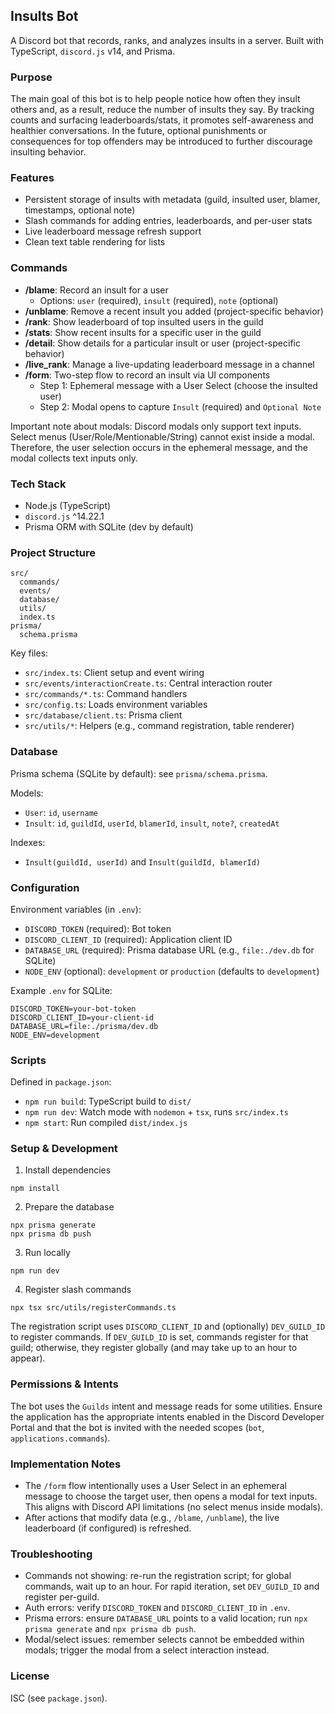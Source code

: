 ## Insults Bot

A Discord bot that records, ranks, and analyzes insults in a server. Built with TypeScript, `discord.js` v14, and Prisma.

### Purpose
The main goal of this bot is to help people notice how often they insult others and, as a result, reduce the number of insults they say. By tracking counts and surfacing leaderboards/stats, it promotes self-awareness and healthier conversations. In the future, optional punishments or consequences for top offenders may be introduced to further discourage insulting behavior.

### Features
- Persistent storage of insults with metadata (guild, insulted user, blamer, timestamps, optional note)
- Slash commands for adding entries, leaderboards, and per-user stats
- Live leaderboard message refresh support
- Clean text table rendering for lists

### Commands
- **/blame**: Record an insult for a user
  - Options: `user` (required), `insult` (required), `note` (optional)
- **/unblame**: Remove a recent insult you added (project-specific behavior)
- **/rank**: Show leaderboard of top insulted users in the guild
- **/stats**: Show recent insults for a specific user in the guild
- **/detail**: Show details for a particular insult or user (project-specific behavior)
- **/live_rank**: Manage a live-updating leaderboard message in a channel
- **/form**: Two-step flow to record an insult via UI components
  - Step 1: Ephemeral message with a User Select (choose the insulted user)
  - Step 2: Modal opens to capture `Insult` (required) and `Optional Note`

Important note about modals: Discord modals only support text inputs. Select menus (User/Role/Mentionable/String) cannot exist inside a modal. Therefore, the user selection occurs in the ephemeral message, and the modal collects text inputs only.

### Tech Stack
- Node.js (TypeScript)
- `discord.js` ^14.22.1
- Prisma ORM with SQLite (dev by default)

### Project Structure
```
src/
  commands/
  events/
  database/
  utils/
  index.ts
prisma/
  schema.prisma
```

Key files:
- `src/index.ts`: Client setup and event wiring
- `src/events/interactionCreate.ts`: Central interaction router
- `src/commands/*.ts`: Command handlers
- `src/config.ts`: Loads environment variables
- `src/database/client.ts`: Prisma client
- `src/utils/*`: Helpers (e.g., command registration, table renderer)

### Database
Prisma schema (SQLite by default): see `prisma/schema.prisma`.

Models:
- `User`: `id`, `username`
- `Insult`: `id`, `guildId`, `userId`, `blamerId`, `insult`, `note?`, `createdAt`

Indexes:
- `Insult(guildId, userId)` and `Insult(guildId, blamerId)`

### Configuration
Environment variables (in `.env`):
- `DISCORD_TOKEN` (required): Bot token
- `DISCORD_CLIENT_ID` (required): Application client ID
- `DATABASE_URL` (required): Prisma database URL (e.g., `file:./dev.db` for SQLite)
- `NODE_ENV` (optional): `development` or `production` (defaults to `development`)

Example `.env` for SQLite:
```
DISCORD_TOKEN=your-bot-token
DISCORD_CLIENT_ID=your-client-id
DATABASE_URL=file:./prisma/dev.db
NODE_ENV=development
```

### Scripts
Defined in `package.json`:
- `npm run build`: TypeScript build to `dist/`
- `npm run dev`: Watch mode with `nodemon` + `tsx`, runs `src/index.ts`
- `npm start`: Run compiled `dist/index.js`

### Setup & Development
1) Install dependencies
```
npm install
```

2) Prepare the database
```
npx prisma generate
npx prisma db push
```

3) Run locally
```
npm run dev
```

4) Register slash commands
```
npx tsx src/utils/registerCommands.ts
```

The registration script uses `DISCORD_CLIENT_ID` and (optionally) `DEV_GUILD_ID` to register commands. If `DEV_GUILD_ID` is set, commands register for that guild; otherwise, they register globally (and may take up to an hour to appear).

### Permissions & Intents
The bot uses the `Guilds` intent and message reads for some utilities. Ensure the application has the appropriate intents enabled in the Discord Developer Portal and that the bot is invited with the needed scopes (`bot`, `applications.commands`).

### Implementation Notes
- The `/form` flow intentionally uses a User Select in an ephemeral message to choose the target user, then opens a modal for text inputs. This aligns with Discord API limitations (no select menus inside modals).
- After actions that modify data (e.g., `/blame`, `/unblame`), the live leaderboard (if configured) is refreshed.

### Troubleshooting
- Commands not showing: re-run the registration script; for global commands, wait up to an hour. For rapid iteration, set `DEV_GUILD_ID` and register per-guild.
- Auth errors: verify `DISCORD_TOKEN` and `DISCORD_CLIENT_ID` in `.env`.
- Prisma errors: ensure `DATABASE_URL` points to a valid location; run `npx prisma generate` and `npx prisma db push`.
- Modal/select issues: remember selects cannot be embedded within modals; trigger the modal from a select interaction instead.

### License
ISC (see `package.json`).


